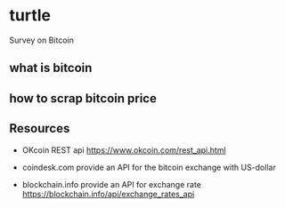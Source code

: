 # turtle

Survey on Bitcoin

## what is bitcoin

## how to scrap bitcoin price

## Resources
- OKcoin
REST api
https://www.okcoin.com/rest_api.html

- coindesk.com
provide an API for the bitcoin exchange with US-dollar

- blockchain.info
provide an API for exchange rate
https://blockchain.info/api/exchange_rates_api
